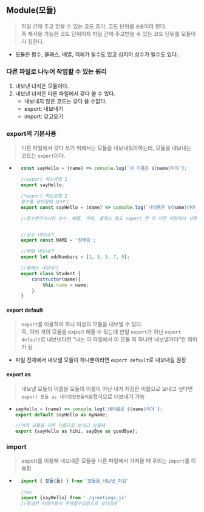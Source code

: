 ## Module(모듈)

> 파일 간에 주고 받을 수 있는 코드 조각, 코드 단위를 `모듈`이라 한다.
> <br> 즉 재사용 가능한 코드 단위이자 파일 간에 주고받을 수 있는 코드 단위를 모듈이라 칭한다.

- 모듈은 함수, 클래스, 배열, 객체가 될수도 있고 심지어 상수가 될수도 있다.

### 다른 파일로 나누어 작업할 수 있는 원리

1. 내보낸 녀석은 모듈이다.
2. 내보낸 녀석은 다른 파일에서 갖다 쓸 수 있다.
   - 내보내지 않은 코드는 갖다 쓸 수없다.
   - export: 내보내기
   - import: 갖고오기

### export의 기본사용

> 다른 파일에서 갖다 쓰기 위해서는 모듈을 내보내줘야하는데, 모듈을 내보내는 코드는 `export`이다.

- ```js
    const sayHello = (name) => console.log(`내 이름은 ${name}이야`);

    //export 하는방법 1
    export sayHello;

    /*export 하는방법 2
    함수를 정의할때 명시*/
    export const sayHello = (name) => console.log(`내이름은 ${name}이야 `);

    //함수뿐만아니라 상수, 배열, 객체, 클래스 등도 export 한 뒤 다른 파일에서 사용가능


    //상수 내보내기
    export const NAME = '정태웅';

    //배열 내보내기
    export let oddNumbers = [1, 3, 5, 7, 9];

    //클래스 내보내기
    export class Student {
        constructor(name){
            this.name = name;
        }
    }
  ```

#### export default

> `export`를 이용하여 하나 이상의 모듈을 내보낼 수 있다.<br> 즉, 여러 개의 모듈을 export 해줄 수 있는데 만일 `export`가 아닌 `export default`로 내보낸다면 "나는 이 파일에서 이 모듈 딱 하나만 내보낼거다"란 의미가 됨

- 파일 전체에서 내보낼 모듈이 하나뿐이라면 `export default`로 내보내길 권장

#### export as

> 내보낼 모듈의 이름을 모듈의 이름이 아닌 내가 지정한 이름으로 보내고 싶다면 `export 모듈 as 내가정한모듈이름`형식으로 내보내기 가능

- ```js
  sayHello = (name) => console.log(`내이름은 ${name}이야`);
  export default sayHello as myName;

  //여러 모듈을 다른 이름으로 보내고 싶을때
  export {sayHello as hihi, sayBye as goodBye};
  ```

### import

> export를 이용해 내보내준 모듈을 다른 파일에서 가져올 때 우리는 `import`를 이용함

- ```js
    import { 모듈(들) } from '모듈을_내보낸_파일'

    //ex
    import {sayHello} from './greetings.js'
    //동일한 파일이름이 존재할수있음으로 상대경로
  ```
